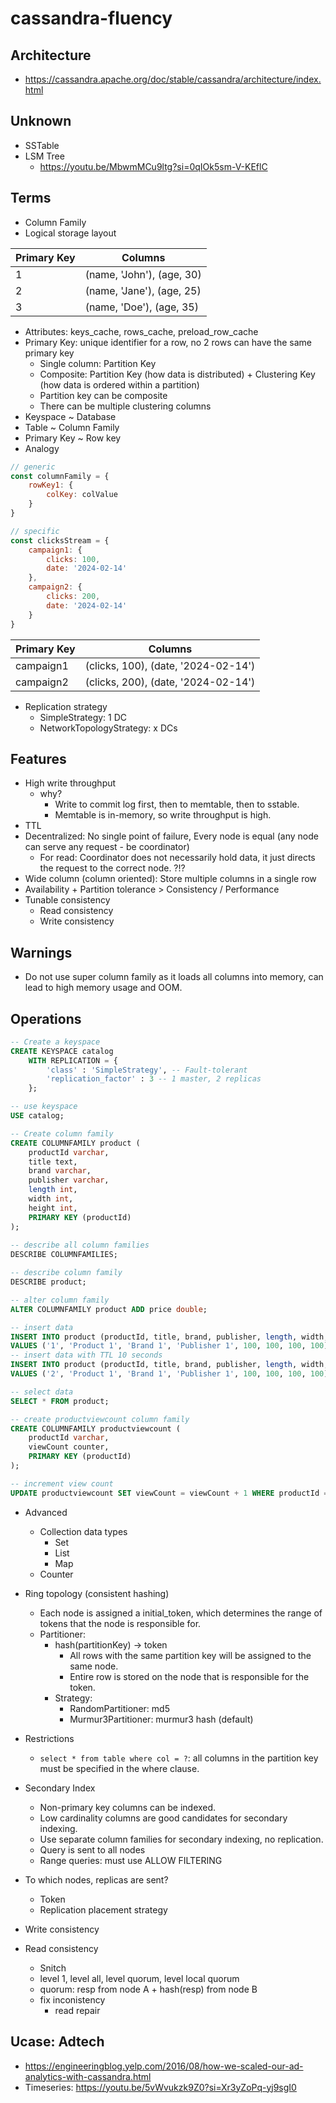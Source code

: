 # cassandra-fluency

## Architecture
- https://cassandra.apache.org/doc/stable/cassandra/architecture/index.html

## Unknown
- SSTable
- LSM Tree
    - https://youtu.be/MbwmMCu9ltg?si=0qIOk5sm-V-KEflC

## Terms
- Column Family
- Logical storage layout

| Primary Key | Columns |
|-------------|---------|
| 1 | (name, 'John'), (age, 30) |
| 2 | (name, 'Jane'), (age, 25) |
| 3 | (name, 'Doe'), (age, 35) |


- Attributes: keys_cache, rows_cache, preload_row_cache
- Primary Key: unique identifier for a row, no 2 rows can have the same primary key
    - Single column: Partition Key
    - Composite: Partition Key (how data is distributed) + Clustering Key (how data is ordered within a partition)
    - Partition key can be composite
    - There can be multiple clustering columns
- Keyspace ~ Database
- Table ~ Column Family
- Primary Key ~ Row key
- Analogy
```js
// generic
const columnFamily = {
    rowKey1: {
        colKey: colValue
    }
}

// specific
const clicksStream = {
    campaign1: {
        clicks: 100,
        date: '2024-02-14'
    },
    campaign2: {
        clicks: 200,
        date: '2024-02-14'
    }
}
```

| Primary Key | Columns |
|-------------|---------|
| campaign1 | (clicks, 100), (date, '2024-02-14') |
| campaign2 | (clicks, 200), (date, '2024-02-14') |

- Replication strategy
    - SimpleStrategy: 1 DC
    - NetworkTopologyStrategy: x DCs

## Features
- High write throughput
    - why?
        - Write to commit log first, then to memtable, then to sstable.
        - Memtable is in-memory, so write throughput is high.
- TTL
- Decentralized: No single point of failure, Every node is equal (any node can serve any request - be coordinator)
    - For read: Coordinator does not necessarily hold data, it just directs the request to the correct node. ?!?
- Wide column (column oriented): Store multiple columns in a single row
- Availability + Partition tolerance > Consistency / Performance
- Tunable consistency
    - Read consistency
    - Write consistency
## Warnings
- Do not use super column family as it loads all columns into memory, can lead to high memory usage and OOM.

## Operations
```sql
-- Create a keyspace
CREATE KEYSPACE catalog
    WITH REPLICATION = {
        'class' : 'SimpleStrategy', -- Fault-tolerant
        'replication_factor' : 3 -- 1 master, 2 replicas
    };

-- use keyspace
USE catalog;

-- Create column family
CREATE COLUMNFAMILY product (
    productId varchar,
    title text,
    brand varchar,
    publisher varchar,
    length int,
    width int,
    height int,
    PRIMARY KEY (productId)
);
    
-- describe all column families
DESCRIBE COLUMNFAMILIES;

-- describe column family
DESCRIBE product;

-- alter column family
ALTER COLUMNFAMILY product ADD price double;

-- insert data
INSERT INTO product (productId, title, brand, publisher, length, width, height, price) 
VALUES ('1', 'Product 1', 'Brand 1', 'Publisher 1', 100, 100, 100, 100);
-- insert data with TTL 10 seconds
INSERT INTO product (productId, title, brand, publisher, length, width, height, price) 
VALUES ('2', 'Product 1', 'Brand 1', 'Publisher 1', 100, 100, 100, 100) USING TTL 10;

-- select data
SELECT * FROM product;

-- create productviewcount column family
CREATE COLUMNFAMILY productviewcount (
    productId varchar,
    viewCount counter,
    PRIMARY KEY (productId)
);

-- increment view count
UPDATE productviewcount SET viewCount = viewCount + 1 WHERE productId = '1';
```

- Advanced
    - Collection data types
        - Set
        - List
        - Map
    - Counter

- Ring topology (consistent hashing)
    - Each node is assigned a initial_token, which determines the range of tokens that the node is responsible for.
    - Partitioner: 
        - hash(partitionKey) -> token
            - All rows with the same partition key will be assigned to the same node.
            - Entire row is stored on the node that is responsible for the token.
        - Strategy:
            - RandomPartitioner: md5
            - Murmur3Partitioner: murmur3 hash (default)

- Restrictions
    - `select * from table where col = ?`: all columns in the partition key must be specified in the where clause.
- Secondary Index
    - Non-primary key columns can be indexed.
    - Low cardinality columns are good candidates for secondary indexing.
    - Use separate column families for secondary indexing, no replication.
    - Query is sent to all nodes
    - Range queries: must use ALLOW FILTERING

- To which nodes, replicas are sent?
    - Token
    - Replication placement strategy

- Write consistency
- Read consistency
    - Snitch
    - level 1, level all, level quorum, level local quorum
    - quorum: resp from node A + hash(resp) from node B
    - fix inconistency
        - read repair
     
## Ucase: Adtech
- https://engineeringblog.yelp.com/2016/08/how-we-scaled-our-ad-analytics-with-cassandra.html
- Timeseries: https://youtu.be/5vWvukzk9Z0?si=Xr3yZoPq-yj9sgI0
